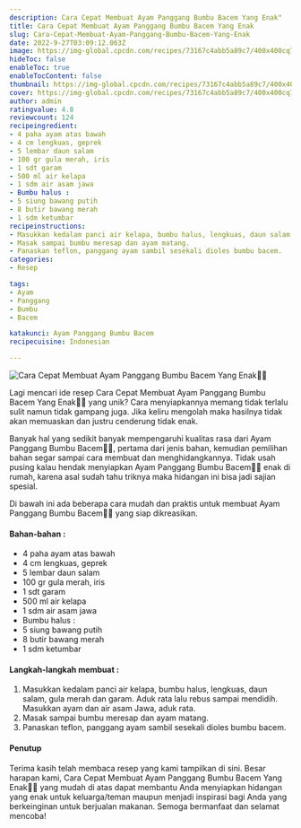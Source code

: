 ```yaml
---
description: Cara Cepat Membuat Ayam Panggang Bumbu Bacem Yang Enak"
title: Cara Cepat Membuat Ayam Panggang Bumbu Bacem Yang Enak
slug: Cara-Cepat-Membuat-Ayam-Panggang-Bumbu-Bacem-Yang-Enak
date: 2022-9-27T03:09:12.063Z
image: https://img-global.cpcdn.com/recipes/73167c4abb5a89c7/400x400cq70/photo.jpg
hideToc: false
enableToc: true
enableTocContent: false
thumbnail: https://img-global.cpcdn.com/recipes/73167c4abb5a89c7/400x400cq70/photo.jpg
cover: https://img-global.cpcdn.com/recipes/73167c4abb5a89c7/400x400cq70/photo.jpg
author: admin
ratingvalue: 4.8
reviewcount: 124
recipeingredient:
- 4 paha ayam atas bawah
- 4 cm lengkuas, geprek
- 5 lembar daun salam
- 100 gr gula merah, iris
- 1 sdt garam
- 500 ml air kelapa
- 1 sdm air asam jawa
- Bumbu halus :
- 5 siung bawang putih
- 8 butir bawang merah
- 1 sdm ketumbar
recipeinstructions:
- Masukkan kedalam panci air kelapa, bumbu halus, lengkuas, daun salam, gula merah dan garam. Aduk rata lalu rebus sampai mendidih. Masukkan ayam dan air asam Jawa, aduk rata.
- Masak sampai bumbu meresap dan ayam matang.
- Panaskan teflon, panggang ayam sambil sesekali dioles bumbu bacem.
categories:
- Resep

tags:
- Ayam
- Panggang
- Bumbu
- Bacem

katakunci: Ayam Panggang Bumbu Bacem
recipecuisine: Indonesian

---
```


![Cara Cepat Membuat Ayam Panggang Bumbu Bacem Yang Enak👩‍🍳](https://img-global.cpcdn.com/recipes/73167c4abb5a89c7/400x400cq70/photo.jpg)

Lagi mencari ide resep Cara Cepat Membuat Ayam Panggang Bumbu Bacem Yang Enak👩‍🍳 yang unik? Cara menyiapkannya memang tidak terlalu sulit namun tidak gampang juga. Jika keliru mengolah maka hasilnya tidak akan memuaskan dan justru cenderung tidak enak.

Banyak hal yang sedikit banyak mempengaruhi kualitas rasa dari Ayam Panggang Bumbu Bacem👩‍🍳, pertama dari jenis bahan, kemudian pemilihan bahan segar sampai cara membuat dan menghidangkannya. Tidak usah pusing kalau hendak menyiapkan Ayam Panggang Bumbu Bacem👩‍🍳 enak di rumah, karena asal sudah tahu triknya maka hidangan ini bisa jadi sajian spesial.

Di bawah ini ada beberapa cara mudah dan praktis untuk membuat Ayam Panggang Bumbu Bacem👩‍🍳 yang siap dikreasikan.

<!--inarticleads1-->

#### Bahan-bahan :

- 4 paha ayam atas bawah
- 4 cm lengkuas, geprek
- 5 lembar daun salam
- 100 gr gula merah, iris
- 1 sdt garam
- 500 ml air kelapa
- 1 sdm air asam jawa
- Bumbu halus :
- 5 siung bawang putih
- 8 butir bawang merah
- 1 sdm ketumbar

<!--inarticleads2-->

#### Langkah-langkah membuat :

1. Masukkan kedalam panci air kelapa, bumbu halus, lengkuas, daun salam, gula merah dan garam. Aduk rata lalu rebus sampai mendidih. Masukkan ayam dan air asam Jawa, aduk rata.
1. Masak sampai bumbu meresap dan ayam matang.
1. Panaskan teflon, panggang ayam sambil sesekali dioles bumbu bacem.

#### Penutup

Terima kasih telah membaca resep yang kami tampilkan di sini. Besar harapan kami, Cara Cepat Membuat Ayam Panggang Bumbu Bacem Yang Enak👩‍🍳 yang mudah di atas dapat membantu Anda menyiapkan hidangan yang enak untuk keluarga/teman maupun menjadi inspirasi bagi Anda yang berkeinginan untuk berjualan makanan. Semoga bermanfaat dan selamat mencoba!